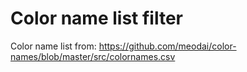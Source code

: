 
# Color name list filter

Color name list from:
  https://github.com/meodai/color-names/blob/master/src/colornames.csv

